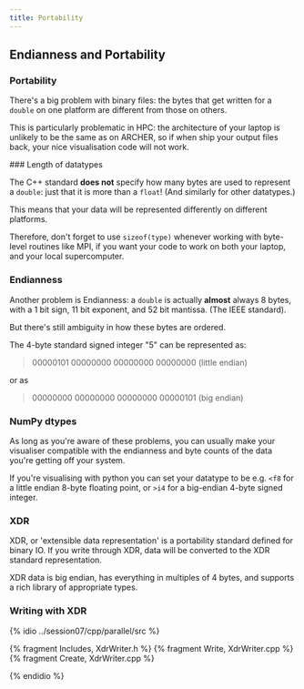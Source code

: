 ```yaml
---
title: Portability
---
```


## Endianness and Portability

### Portability

There's a big problem with binary files: the bytes that get written for a `double`
on one platform are different from those on others.

This is particularly problematic in HPC: the architecture of your laptop is unlikely
to be the same as on ARCHER, so if when ship your output files back, your nice visualisation
code will not work.

### Length of datatypes

The C++ standard **does not** specify how many bytes are used to represent a `double`: just that
it is more than a `float`! (And similarly for other datatypes.)

This means that your data will be represented differently on different
platforms.

Therefore, don't forget to use `sizeof(type)` whenever working with byte-level routines
like MPI, if you want your code to work on both your laptop, and your local supercomputer.

### Endianness

Another problem is Endianness: a `double` is actually **almost** always 8 bytes, with
a 1 bit sign, 11 bit exponent, and 52 bit mantissa. (The IEEE standard).

But there's still ambiguity in how these bytes are ordered.

The 4-byte standard signed integer "5" can be represented as:

> 00000101 00000000 00000000 00000000 (little endian)

or as

> 00000000 00000000 00000000 00000101 (big endian)

### NumPy dtypes

As long as you're aware of these problems, you can usually make your visualiser compatible with
the endianness and byte counts of the data you're getting off your system.

If you're visualising with python you can set your datatype to be e.g. `<f8` for a little endian
8-byte floating point, or `>i4` for a big-endian 4-byte signed integer.

### XDR

XDR, or 'extensible data representation' is a portability standard defined for binary IO. If you
write through XDR, data will be converted to the XDR standard representation.

XDR data is big endian, has everything in multiples of 4 bytes, and supports a rich library of
appropriate types.

### Writing with XDR

{% idio ../session07/cpp/parallel/src %}

{% fragment Includes, XdrWriter.h %}
{% fragment Write, XdrWriter.cpp %}
{% fragment Create, XdrWriter.cpp %}

{% endidio %}
